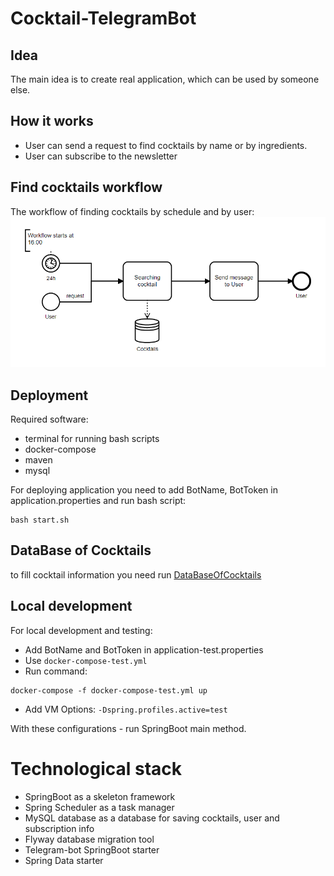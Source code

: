 # Cocktail-TelegramBot


## Idea
The main idea is to create real application, which can be used by someone else. 

## How it works 
- User can send a request to find cocktails by name or by ingredients.
- User can subscribe to the newsletter

## Find cocktails workflow
The workflow of finding cocktails by schedule and by user:
![workflow](bpmn.png)

## Deployment
Required software:
- terminal for running bash scripts
- docker-compose 
- maven
- mysql

For deploying application you need to add BotName, BotToken in application.properties and run bash script:
```shell
bash start.sh
```
## DataBase of Cocktails
to fill cocktail information you need run [DataBaseOfCocktails](https://github.com/Stepan-eagle/DataBaseOfCocktails)

## Local development

For local development and testing:
- Add BotName and BotToken in application-test.properties
- Use `docker-compose-test.yml`
- Run command:
```shell
docker-compose -f docker-compose-test.yml up
```

- Add VM Options: `-Dspring.profiles.active=test `

With these configurations - run SpringBoot main method.

# Technological stack
- SpringBoot as a skeleton framework
- Spring Scheduler as a task manager
- MySQL database as a database for saving cocktails, user and subscription info
- Flyway database migration tool
- Telegram-bot SpringBoot starter
- Spring Data starter

